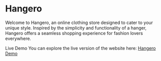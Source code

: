 # Hangero
Welcome to Hangero, an online clothing store designed to cater to your unique style. Inspired by the simplicity and functionality of a hanger, Hangero offers a seamless shopping experience for fashion lovers everywhere.

Live Demo
You can explore the live version of the website here: 
[Hangero Demo](https://hangero.netlify.app/index.html)
